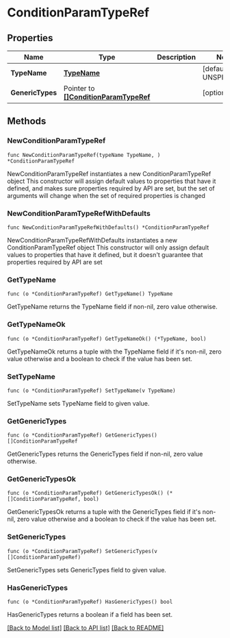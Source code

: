 # ConditionParamTypeRef

## Properties

Name | Type | Description | Notes
------------ | ------------- | ------------- | -------------
**TypeName** | [**TypeName**](TypeName.md) |  | [default to UNSPECIFIED]
**GenericTypes** | Pointer to [**[]ConditionParamTypeRef**](ConditionParamTypeRef.md) |  | [optional] 

## Methods

### NewConditionParamTypeRef

`func NewConditionParamTypeRef(typeName TypeName, ) *ConditionParamTypeRef`

NewConditionParamTypeRef instantiates a new ConditionParamTypeRef object
This constructor will assign default values to properties that have it defined,
and makes sure properties required by API are set, but the set of arguments
will change when the set of required properties is changed

### NewConditionParamTypeRefWithDefaults

`func NewConditionParamTypeRefWithDefaults() *ConditionParamTypeRef`

NewConditionParamTypeRefWithDefaults instantiates a new ConditionParamTypeRef object
This constructor will only assign default values to properties that have it defined,
but it doesn't guarantee that properties required by API are set

### GetTypeName

`func (o *ConditionParamTypeRef) GetTypeName() TypeName`

GetTypeName returns the TypeName field if non-nil, zero value otherwise.

### GetTypeNameOk

`func (o *ConditionParamTypeRef) GetTypeNameOk() (*TypeName, bool)`

GetTypeNameOk returns a tuple with the TypeName field if it's non-nil, zero value otherwise
and a boolean to check if the value has been set.

### SetTypeName

`func (o *ConditionParamTypeRef) SetTypeName(v TypeName)`

SetTypeName sets TypeName field to given value.


### GetGenericTypes

`func (o *ConditionParamTypeRef) GetGenericTypes() []ConditionParamTypeRef`

GetGenericTypes returns the GenericTypes field if non-nil, zero value otherwise.

### GetGenericTypesOk

`func (o *ConditionParamTypeRef) GetGenericTypesOk() (*[]ConditionParamTypeRef, bool)`

GetGenericTypesOk returns a tuple with the GenericTypes field if it's non-nil, zero value otherwise
and a boolean to check if the value has been set.

### SetGenericTypes

`func (o *ConditionParamTypeRef) SetGenericTypes(v []ConditionParamTypeRef)`

SetGenericTypes sets GenericTypes field to given value.

### HasGenericTypes

`func (o *ConditionParamTypeRef) HasGenericTypes() bool`

HasGenericTypes returns a boolean if a field has been set.


[[Back to Model list]](../README.md#documentation-for-models) [[Back to API list]](../README.md#documentation-for-api-endpoints) [[Back to README]](../README.md)


